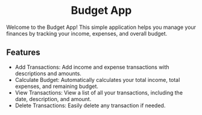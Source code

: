 <h1 align="center">Budget App</h1>
Welcome to the Budget App! This simple application helps you manage your finances by tracking your income, expenses, and overall budget.

## Features
- Add Transactions: Add income and expense transactions with descriptions and amounts.
- Calculate Budget: Automatically calculates your total income, total expenses, and remaining budget.
- View Transactions: View a list of all your transactions, including the date, description, and amount.
- Delete Transactions: Easily delete any transaction if needed.